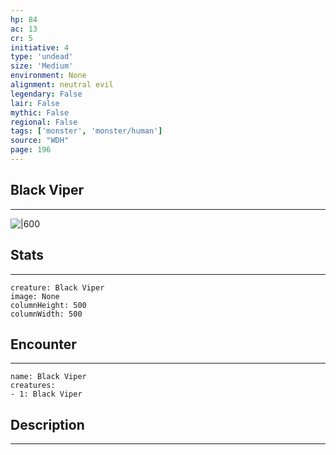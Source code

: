 ```yaml
---
hp: 84
ac: 13
cr: 5
initiative: 4
type: 'undead'    
size: 'Medium'
environment: None
alignment: neutral evil
legendary: False
lair: False
mythic: False
regional: False
tags: ['monster', 'monster/human']
source: "WDH"
page: 196
---
```


## Black Viper
---

![|600](D:/Program%20Files/5e.tools/img/bestiary/WDH/Black%20Viper.jpg)

## Stats
---

```statblock
creature: Black Viper
image: None
columnHeight: 500
columnWidth: 500
```

## Encounter
---

```encounter-table
name: Black Viper
creatures:
- 1: Black Viper
```

## Description
---




